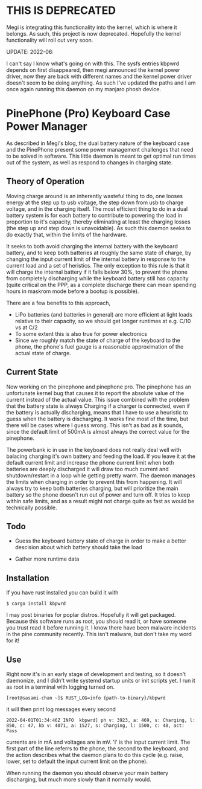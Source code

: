 # THIS IS DEPRECATED

Megi is integrating this functionality into the kernel, which is where
it belongs. As such, this project is now deprecated. Hopefully the
kernel functionality will roll out very soon.

UPDATE: 2022-06:

I can't say I know what's going on with this. The sysfs entries kbpwrd
depends on first disappeared, then megi announced the kernel power
driver, now they are back with different names and the kernel power
driver doesn't seem to be doing anything. As such I've updated the
paths and I am once again running this daemon on my manjaro phosh
device. 

# PinePhone (Pro) Keyboard Case Power Manager

As described in Megi's blog, the dual battery nature of the keyboard
case and the PinePhone present some power management challenges that
need to be solved in software. This little daemon is meant to get
optimal run times out of the system, as well as respond to changes in
charging state.

## Theory of Operation

Moving charge around is an inherently wasteful thing to do, one looses
energy at the step up to usb voltage, the step down from usb to charge
voltage, and in the charging itself. The most efficient thing to do in
a dual battery system is for each battery to contribute to powering
the load in proportion to it's capacity, thereby eliminating at least
the charging losses (the step up and step down is unavoidable). As
such this daemon seeks to do exactly that, within the limits of the
hardware.

It seeks to both avoid charging the internal battery with the keyboard
battery, and to keep both batteries at roughly the same state of
charge, by changing the input current limit of the internal battery in
response to the current load and a set of heristics. The only
exception to this rule is that it will charge the internal battery if
it falls below 30%, to prevent the phone from completely discharging
while the keyboard battery still has capacity (quite critical on the
PPP, as a complete discharge there can mean spending hours in maskrom
mode before a bootup is possible).

There are a few benefits to this approach,

- LiPo batteries (and batteries in general) are more efficient at
  light loads relative to their capacity, so we should get longer
  runtimes at e.g. C/10 vs at C/2
- To some extent this is also true for power electronics
- Since we roughly match the state of charge of the keyboard to the
  phone, the phone's fuel gauge is a reasonable approximation of the
  actual state of charge.

## Current State

Now working on the pinephone and pinephone pro. The pinephone has an
unfortunate kernel bug that causes it to report the absolute value of
the current instead of the actual value. This issue combined with the
problem that the battery state is always Charging if a charger is
connected, even if the battery is actually discharging, means that I
have to use a heuristic to guess when the battery is discharging. It
works fine most of the time, but there will be cases where I guess
wrong. This isn't as bad as it sounds, since the default limit of
500mA is almost always the correct value for the pinephone.

The powerbank ic in use in the keyboard does not really deal well with
balacing charging it's own battery and feeding the load. If you leave
it at the default current limit and increase the phone current limit
when both batteries are deeply discharged it will draw too much
current and shutdown/restart in a loop while getting pretty warm. The
daemon manages the limits when charging in order to prevent this from
happening. It will always try to keep both batteries charging, but
will prioritize the main battery so the phone doesn't run out of power
and turn off. It tries to keep within safe limits, and as a result
might not charge quite as fast as would be technically possible.

## Todo

- Guess the keyboard battery state of charge in order to make a better
  descision about which battery should take the load

- Gather more runtime data

## Installation

If you have rust installed you can build it with

```
$ cargo install kbpwrd
```

I may post binaries for poplar distros. Hopefully it will get
packaged. Because this software runs as root, you should read it, or
have someone you trust read it before running it. I know there have
been malware incidents in the pine community recently. This isn't
malware, but don't take my word for it!

## Use

Right now it's in an early stage of development and testing, so it
doesn't daemonize, and I didn't write systemd startup units or init
scripts yet. I run it as root in a terminal with logging turned on.

```
[root@sasami-chan ~]$ RUST_LOG=info {path-to-binary}/kbpwrd
```

it will then print log messages every second

```
2022-04-01T01:34:46Z INFO  kbpwrd] ph v: 3923, a: 469, s: Charging, l: 850, c: 47, kb v: 4071, a: 1527, s: Charging, l: 1500, c: 48, act: Pass

```

currents are in mA and voltages are in mV. 'l' is the input current
limit. The first part of the line referrs to the phone, the second to
the keyboard, and the action describes what the daemon plans to do
this cycle (e.g. raise, lower, set to default the input current limit
on the phone).

When running the daemon you should observe your main battery
discharging, but much more slowly than it normally would.
